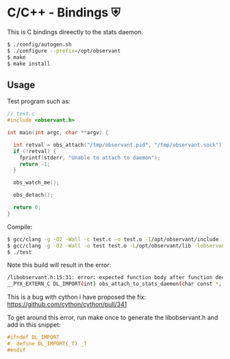 # C/C++ - Bindings ⛨
This is C bindings direectly to the stats daemon.

```bash
$ ./config/autogen.sh
$ ./configure --prefix=/opt/observant
$ make
$ make install
```

## Usage

Test program such as:

```c
// test.c
#include <observant.h>

int main(int argc, char **argv) {

  int retval = obs_attach("/tmp/observant.pid", "/tmp/observant.sock");
  if (!retval) {
    fprintf(stderr, "Unable to attach to daemon");
    return -1;
  }

  obs_watch_me();

  obs_detach();

  return 0;
}
```

Compile:

```bash
$ gcc/clang -g -O2 -Wall -c test.c -o test.o -I/opt/observant/include
$ gcc/clang -g -O2 -Wall -o test test.o -L/opt/observant/lib -lobservant
$ ./test
```

Note this build will result in the error:

```bash
/libobservant.h:15:31: error: expected function body after function declarator
__PYX_EXTERN_C DL_IMPORT(int) obs_attach_to_stats_daemon(char const *, char const *);
```

This is a bug with cython i have proposed the fix: https://github.com/cython/cython/pull/341

To get around this error, run make once to generate the libobservant.h and add in this snippet:

```c
#ifndef DL_IMPORT
#  define DL_IMPORT(_T) _T
#endif
```